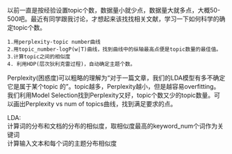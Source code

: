 以前一直是按经验设置topic个数，数据量小就少点，数据量大就多点，大概50-500吧。最近有同学跟我讨论，才想起来该找找相关文献，学习一下如何科学的确定topic个数。
```
1.用perplexity-topic number曲线
2.用topic_number-logP(w|T)曲线，找到曲线中的纵轴最高点便是topic数量的最佳值。
3.计算topic之间的相似度
4. 利用HDP(层次狄利克雷过程)，自动确定主题个数。
```

Perplexity(困惑度)可以粗略的理解为“对于一篇文章，我们的LDA模型有多不确定它是属于某个topic 的”。topic越多，Perplexity越小，但是越容易overfitting。
我们利用Model Selection找到Perplexity又好，topic个数又少的topic数量。可以画出Perplexity vs  num of topics曲线，找到满足要求的点。



LDA:    
计算词的分布和文档的分布的相似度，取相似度最高的keyword_num个词作为关键词     
计算输入文本和每个词的主题分布相似度 
